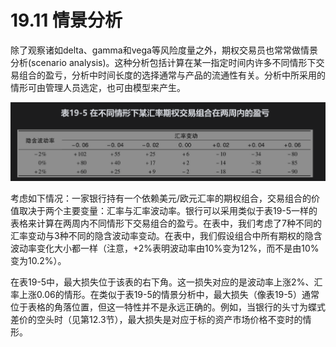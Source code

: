# 19.11 情景分析

除了观察诸如delta、gamma和vega等风险度量之外，期权交易员也常常做情景分析(scenario analysis)。这种分析包括计算在某一指定时间内许多不同情形下交易组合的盈亏，分析中时间长度的选择通常与产品的流通性有关。分析中所采用的情形可由管理人员选定，也可由模型来产生。

![](images/2024-03-07-16-52-19.png)


考虑如下情况：一家银行持有一个依赖美元/欧元汇率的期权组合，交易组合的价值取决于两个主要变量：汇率与汇率波动率。银行可以采用类似于表19-5一样的表格来计算在两周内不同情形下交易组合的盈亏。在表中，我们考虑了7种不同的汇率变动与3种不同的隐含波动率变动。在表中，我们假设组合中所有期权的隐含波动率变化大小都一样（注意，+2%表明波动率由10%变为12%，而不是由10%变为10.2%）。


在表19-5中，最大损失位于该表的右下角。这一损失对应的是波动率上涨2%、汇率上涨0.06的情形。在类似于表19-5的情景分析中，最大损失（像表19-5）通常位于表格的角落位置，但这一特性并不是永远正确的。例如，当银行的头寸为蝶式差价的空头时（见第12.3节），最大损失是对应于标的资产市场价格不变时的情形。